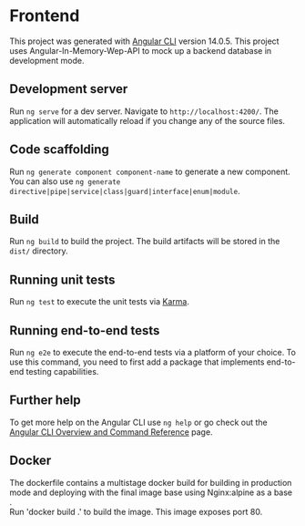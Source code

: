 # Frontend

This project was generated with [Angular CLI](https://github.com/angular/angular-cli) version 14.0.5.
This project uses Angular-In-Memory-Wep-API to mock up a backend database in development mode.

## Development server

Run `ng serve` for a dev server. Navigate to `http://localhost:4200/`. The application will automatically reload if you change any of the source files.

## Code scaffolding

Run `ng generate component component-name` to generate a new component. You can also use `ng generate directive|pipe|service|class|guard|interface|enum|module`.

## Build

Run `ng build` to build the project. The build artifacts will be stored in the `dist/` directory.

## Running unit tests

Run `ng test` to execute the unit tests via [Karma](https://karma-runner.github.io).

## Running end-to-end tests

Run `ng e2e` to execute the end-to-end tests via a platform of your choice. To use this command, you need to first add a package that implements end-to-end testing capabilities.

## Further help

To get more help on the Angular CLI use `ng help` or go check out the [Angular CLI Overview and Command Reference](https://angular.io/cli) page.

## Docker

The dockerfile contains a multistage docker build for building in production mode and deploying with the final image base using Nginx:alpine as a base .  
Run 'docker build .' to build the image.  This image exposes port 80.

